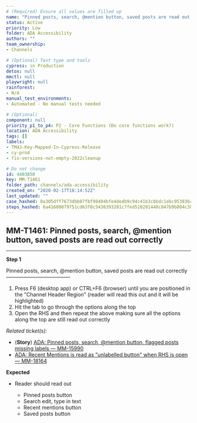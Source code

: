 ```yaml
---
# (Required) Ensure all values are filled up
name: "Pinned posts, search, @mention button, saved posts are read out correctly"
status: Active
priority: Low
folder: ADA Accessibility
authors: ""
team_ownership: 
- Channels

# (Optional) Test type and tools
cypress: in Production
detox: null
mmctl: null
playwright: null
rainforest: 
- N/A
manual_test_environments: 
- Automated - No manual tests needed

# (Optional)
component: null
priority_p1_to_p4: P2 - Core Functions (Do core functions work?)
location: ADA Accessibility
tags: []
labels: 
- TM4J-Key-Mapped-In-Cypress-Release
- cy-prod
- fix-versions-not-empty-2022cleanup

# Do not change
id: 4403850
key: MM-T1461
folder_path: channels/ada-accessibility
created_on: "2020-02-17T18:14:52Z"
last_updated: ""
case_hashed: 8a305dff7673dbb07fbf98404bfe4dedb9c94c41b3cbbdc1ebc953836c4abd2f5a8964562dc3711094d7351f278834f9
steps_hashed: 6a41600879751cd63f8c5436393281c7fed518201448c847b9b804c38163797e3d9c14bd4d22a3f7a2174c301a619f55
---
```


## MM-T1461: Pinned posts, search, @mention button, saved posts are read out correctly

---

**Step 1**

Pinned posts, search, @mention button, saved posts are read out correctly\
–––––––––––––––––––––––––

1. Press F6 (desktop app) or CTRL+F6 (browser) until you are positioned in the "Channel Header Region" (reader will read this out and it will be highlighted)
2. Hit the tab to go through the options along the top
3. Open the RHS and then repeat the above making sure all the options along the top are still read out correctly

_Related ticket(s):_

- (**Story**) [ADA: Pinned posts, search, @mention button, flagged posts missing labels — MM-15990](https://mattermost.atlassian.net/browse/MM-15990)
- [ADA: Recent Mentions is read as "unlabelled button" when RHS is open — MM-18164](https://mattermost.atlassian.net/browse/MM-18164)

**Expected**

- Reader should read out

  - Pinned posts button
  - Search edit, type in text
  - Recent mentions button
  - Saved posts button
